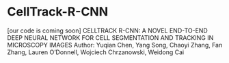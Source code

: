 # CellTrack-R-CNN
[our code is coming soon]
CELLTRACK R-CNN: A NOVEL END-TO-END DEEP NEURAL NETWORK FOR CELL SEGMENTATION AND TRACKING IN MICROSCOPY IMAGES
Author: Yuqian Chen, Yang Song, Chaoyi Zhang, Fan Zhang, Lauren O’Donnell, Wojciech Chrzanowski, Weidong Cai
